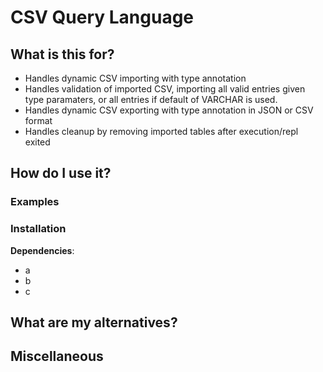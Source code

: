 # CSV Query Language

## What is this for?
- Handles dynamic CSV importing with type annotation
- Handles validation of imported CSV, importing all valid entries given type paramaters, or all entries if default of VARCHAR is used.
- Handles dynamic CSV exporting with type annotation in JSON or CSV format
- Handles cleanup by removing imported tables after execution/repl exited

## How do I use it?

### Examples

### Installation

**Dependencies**:
 - a
 - b
 - c

## What are my alternatives?

## Miscellaneous

